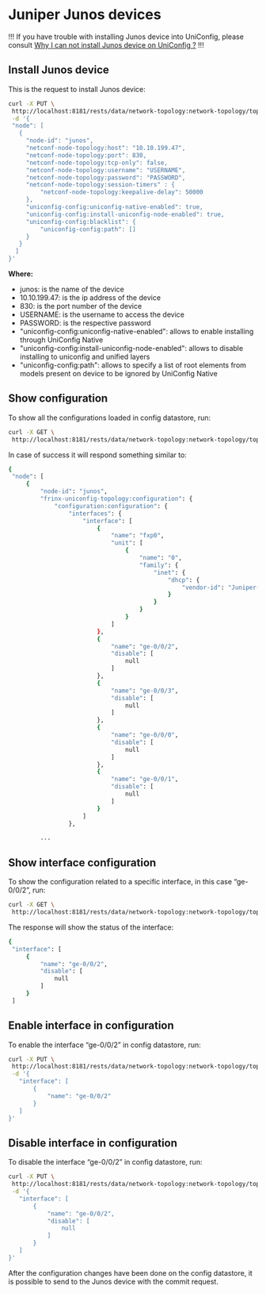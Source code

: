 # Juniper Junos devices

!!!
If you have trouble with installing Junos device into UniConfig, please
consult [Why I can not install Junos device on UniConfig
?](https://docs.frinx.io/frinx-uniconfig/q_a/#why-i-can-not-install-junos-device-on-uniconfig-)
!!!

## Install Junos device

This is the request to install Junos device:

```bash
curl -X PUT \
 http://localhost:8181/rests/data/network-topology:network-topology/topology=topology-netconf/node=junos \
 -d '{
 "node": [
   {
     "node-id": "junos",
     "netconf-node-topology:host": "10.10.199.47",
     "netconf-node-topology:port": 830,
     "netconf-node-topology:tcp-only": false,
     "netconf-node-topology:username": "USERNAME",
     "netconf-node-topology:password": "PASSWORD",
     "netconf-node-topology:session-timers" : {
         "netconf-node-topology:keepalive-delay": 50000
     },
     "uniconfig-config:uniconfig-native-enabled": true,
     "uniconfig-config:install-uniconfig-node-enabled": true,
     "uniconfig-config:blacklist": {
         "uniconfig-config:path": []
     }
   }
  ]
}'
```

**Where:**

-   junos: is the name of the device
-   10.10.199.47: is the ip address of the device
-   830: is the port number of the device
-   USERNAME: is the username to access the device
-   PASSWORD: is the respective password
-   "uniconfig-config:uniconfig-native-enabled": allows to enable
     installing through UniConfig Native
-   "uniconfig-config:install-uniconfig-node-enabled": allows to
     disable installing to uniconfig and unified layers
-   "uniconfig-config:path": allows to specify a list of root elements
     from models present on device to be ignored by UniConfig Native

## Show configuration

To show all the configurations loaded in config datastore, run:

```bash
curl -X GET \
 http://localhost:8181/rests/data/network-topology:network-topology/topology=uniconfig/node=junos?content=config
```

In case of success it will respond something similar to:

```bash
{
 "node": [
     {
         "node-id": "junos",
         "frinx-uniconfig-topology:configuration": {
             "configuration:configuration": {
                 "interfaces": {
                     "interface": [
                         {
                             "name": "fxp0",
                             "unit": [
                                 {
                                     "name": "0",
                                     "family": {
                                         "inet": {
                                             "dhcp": {
                                                 "vendor-id": "Juniper-vmx"
                                             }
                                         }
                                     }
                                 }
                             ]
                         },
                         {
                             "name": "ge-0/0/2",
                             "disable": [
                                 null
                             ]
                         },
                         {
                             "name": "ge-0/0/3",
                             "disable": [
                                 null
                             ]
                         },
                         {
                             "name": "ge-0/0/0",
                             "disable": [
                                 null
                             ]
                         },
                         {
                             "name": "ge-0/0/1",
                             "disable": [
                                 null
                             ]
                         }
                     ]
                 },

         ...
```

## Show interface configuration

To show the configuration related to a specific interface, in this case
“ge-0/0/2”, run:

```bash
curl -X GET \
 http://localhost:8181/rests/data/network-topology:network-topology/topology=uniconfig/node=junos/frinx-uniconfig-topology:configuration/configuration:configuration/interfaces/interface=ge-0%2F0%2F2?content=config
```

The response will show the status of the interface:

```bash
{
 "interface": [
     {
         "name": "ge-0/0/2",
         "disable": [
             null
         ]
     }
 ]
```

## Enable interface in configuration

To enable the interface “ge-0/0/2” in config datastore, run:

```bash
curl -X PUT \
 http://localhost:8181/rests/data/network-topology:network-topology/topology=uniconfig/node=junos/frinx-uniconfig-topology:configuration/configuration:configuration/interfaces/interface=ge-0%2F0%2F2 \
 -d '{
   "interface": [
       {
           "name": "ge-0/0/2"
       }
   ]
}'
```

## Disable interface in configuration

To disable the interface “ge-0/0/2” in config datastore, run:

```bash
curl -X PUT \
 http://localhost:8181/rests/data/network-topology:network-topology/topology=uniconfig/node=junos/frinx-uniconfig-topology:configuration/configuration:configuration/interfaces/interface=ge-0%2F0%2F2 \
 -d '{
   "interface": [
       {
           "name": "ge-0/0/2",
           "disable": [
               null
           ]
       }
   ]
}'
```

After the configuration changes have been done on the config datastore,
it is possible to send to the Junos device with the commit request.
